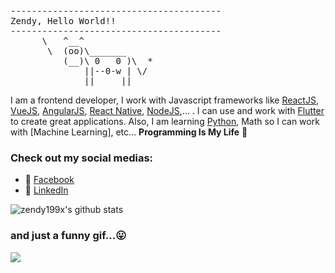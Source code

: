 <pre>
----------------------------------------
<span>Zendy, Hello World!!</span>
----------------------------------------
      \   ^__^
       \  (oo)\_______
          (__)\ 0   0 )\  *
              ||--0-w | \/
              ||     ||
</pre>

I am a frontend developer, I work with Javascript frameworks like [ReactJS](https://reactjs.org/), [VueJS](https://vuejs.org/), [AngularJS](https://angularjs.org/), [React Native](https://reactnative.dev/), [NodeJS](https://expressjs.com/),... . I can use and work with [Flutter](https://flutter.dev/) to create great applications. Also, I am learning [Python](https://www.python.org/), Math so I can work with [Machine Learning], etc...
**Programming Is My Life** 👋

### Check out my social medias:

- 💬 [Facebook](https://www.facebook.com/zendy199x)
- 🔗 [LinkedIn](https://www.linkedin.com/in/zendy199x/)

![zendy199x's github stats](https://github-readme-stats.vercel.app/api?username=zendy199x&theme=merko&show_icons=true)

### and just a funny gif...😛
![](https://media.giphy.com/media/13GIgrGdslD9oQ/giphy.gif)
